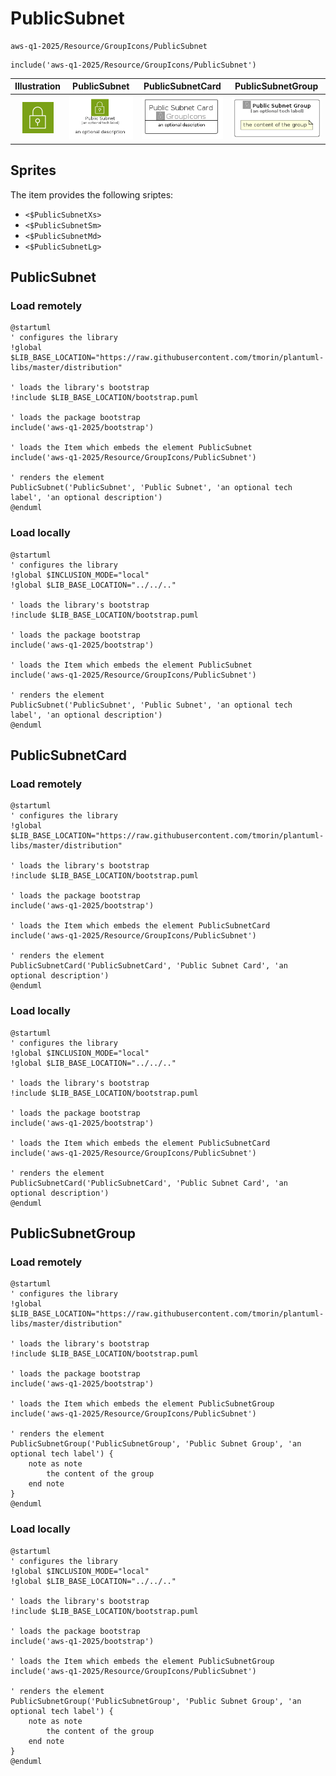 # PublicSubnet


```text
aws-q1-2025/Resource/GroupIcons/PublicSubnet
```

```text
include('aws-q1-2025/Resource/GroupIcons/PublicSubnet')
```



| Illustration | PublicSubnet | PublicSubnetCard | PublicSubnetGroup |
| :---: | :---: | :---: | :---: |
| ![illustration for Illustration](../../../aws-q1-2025/Resource/GroupIcons/PublicSubnet.png) | ![illustration for PublicSubnet](../../../aws-q1-2025/Resource/GroupIcons/PublicSubnet.Local.png) | ![illustration for PublicSubnetCard](../../../aws-q1-2025/Resource/GroupIcons/PublicSubnetCard.Local.png) | ![illustration for PublicSubnetGroup](../../../aws-q1-2025/Resource/GroupIcons/PublicSubnetGroup.Local.png) |



## Sprites
The item provides the following sriptes:

- `<$PublicSubnetXs>`
- `<$PublicSubnetSm>`
- `<$PublicSubnetMd>`
- `<$PublicSubnetLg>`





## PublicSubnet

### Load remotely
```plantuml
@startuml
' configures the library
!global $LIB_BASE_LOCATION="https://raw.githubusercontent.com/tmorin/plantuml-libs/master/distribution"

' loads the library's bootstrap
!include $LIB_BASE_LOCATION/bootstrap.puml

' loads the package bootstrap
include('aws-q1-2025/bootstrap')

' loads the Item which embeds the element PublicSubnet
include('aws-q1-2025/Resource/GroupIcons/PublicSubnet')

' renders the element
PublicSubnet('PublicSubnet', 'Public Subnet', 'an optional tech label', 'an optional description')
@enduml
```

### Load locally
```plantuml
@startuml
' configures the library
!global $INCLUSION_MODE="local"
!global $LIB_BASE_LOCATION="../../.."

' loads the library's bootstrap
!include $LIB_BASE_LOCATION/bootstrap.puml

' loads the package bootstrap
include('aws-q1-2025/bootstrap')

' loads the Item which embeds the element PublicSubnet
include('aws-q1-2025/Resource/GroupIcons/PublicSubnet')

' renders the element
PublicSubnet('PublicSubnet', 'Public Subnet', 'an optional tech label', 'an optional description')
@enduml
```

## PublicSubnetCard

### Load remotely
```plantuml
@startuml
' configures the library
!global $LIB_BASE_LOCATION="https://raw.githubusercontent.com/tmorin/plantuml-libs/master/distribution"

' loads the library's bootstrap
!include $LIB_BASE_LOCATION/bootstrap.puml

' loads the package bootstrap
include('aws-q1-2025/bootstrap')

' loads the Item which embeds the element PublicSubnetCard
include('aws-q1-2025/Resource/GroupIcons/PublicSubnet')

' renders the element
PublicSubnetCard('PublicSubnetCard', 'Public Subnet Card', 'an optional description')
@enduml
```

### Load locally
```plantuml
@startuml
' configures the library
!global $INCLUSION_MODE="local"
!global $LIB_BASE_LOCATION="../../.."

' loads the library's bootstrap
!include $LIB_BASE_LOCATION/bootstrap.puml

' loads the package bootstrap
include('aws-q1-2025/bootstrap')

' loads the Item which embeds the element PublicSubnetCard
include('aws-q1-2025/Resource/GroupIcons/PublicSubnet')

' renders the element
PublicSubnetCard('PublicSubnetCard', 'Public Subnet Card', 'an optional description')
@enduml
```

## PublicSubnetGroup

### Load remotely
```plantuml
@startuml
' configures the library
!global $LIB_BASE_LOCATION="https://raw.githubusercontent.com/tmorin/plantuml-libs/master/distribution"

' loads the library's bootstrap
!include $LIB_BASE_LOCATION/bootstrap.puml

' loads the package bootstrap
include('aws-q1-2025/bootstrap')

' loads the Item which embeds the element PublicSubnetGroup
include('aws-q1-2025/Resource/GroupIcons/PublicSubnet')

' renders the element
PublicSubnetGroup('PublicSubnetGroup', 'Public Subnet Group', 'an optional tech label') {
    note as note
        the content of the group
    end note
}
@enduml
```

### Load locally
```plantuml
@startuml
' configures the library
!global $INCLUSION_MODE="local"
!global $LIB_BASE_LOCATION="../../.."

' loads the library's bootstrap
!include $LIB_BASE_LOCATION/bootstrap.puml

' loads the package bootstrap
include('aws-q1-2025/bootstrap')

' loads the Item which embeds the element PublicSubnetGroup
include('aws-q1-2025/Resource/GroupIcons/PublicSubnet')

' renders the element
PublicSubnetGroup('PublicSubnetGroup', 'Public Subnet Group', 'an optional tech label') {
    note as note
        the content of the group
    end note
}
@enduml
```

